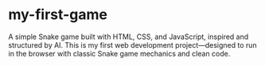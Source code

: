 # my-first-game
A simple Snake game built with HTML, CSS, and JavaScript, inspired and structured by AI. This is my first web development project—designed to run in the browser with classic Snake game mechanics and clean code.
